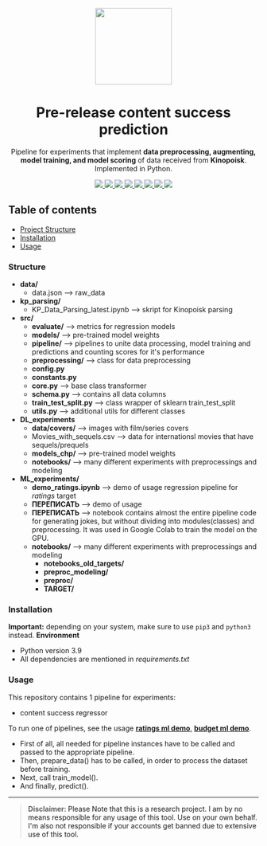 <p align="center">
  <img src="https://i.imgur.com/SPYT1zV.png" width="154">
  <h1 align="center">Pre-release content success prediction</h1>
  <p align="center">Pipeline for experiments that implement <b>data preprocessing, augmenting, model training, and model scoring</b> of data
  received from <b>Kinopoisk</b>.
Implemented in Python.</p>
  <p align="center">
	<a href="https://www.python.org/">
    <img src="https://img.shields.io/badge/built%20with-Python3-C45AEC.svg" />
    </a>
    <a href="https://matplotlib.org">
	<img src="https://img.shields.io/badge/bulid with-Matplotlib-7fffd4.svg">
    </a>
    <a href="https://seaborn.pydata.org/">
	<img src="https://img.shields.io/badge/bulid with-Seaborn-F70D1A.svg">
    </a>
    <a href="https://pytorch.org/">
	<img src="https://img.shields.io/badge/bulid with-PyTorch-DFFF00.svg">
    </a>
    <a href="https://scikit-learn.org/">
	<img src="https://img.shields.io/badge/bulid with-Sklearn-FD349C.svg">
    </a>
    <a href="https://numpy.org/doc/stable/index.html">
	<img src="https://img.shields.io/badge/bulid with-NumPy-1589FF.svg">
    </a>
    <a href="https://pandas.pydata.org/">
	<img src="https://img.shields.io/badge/bulid with-Pandas-FFFF00.svg">
    </a>
    <a href="https://scipy.org/">
	<img src="https://img.shields.io/badge/bulid with-SciPy-CCCCFF.svg">
    </a>
  </p>


## Table of contents
- [Project Structure](#structure)
- [Installation](#installation)
- [Usage](#usage)

### **Structure**
* **data/**
    - data.json --> raw_data
* **kp_parsing/**
    - KP_Data_Parsing_latest.ipynb --> skript for Kinopoisk parsing
* **src/**
    * **evaluate/** --> metrics for regression models
    * **models/** --> pre-trained model weights
    * **pipeline/** --> pipelines to unite data processing, model training and predictions and counting scores for it's performance
    * **preprocessing/** --> class for data preprocessing
    - **config.py**
    - **constants.py**
    - **core.py** --> base class transformer
    - **schema.py** --> contains all data columns
    - **train_test_split.py** --> class wrapper of sklearn train_test_split
    - **utils.py** --> additional utils for different classes
* **DL_experiments**
    - **data/covers/** --> images with film/series covers
    - Movies_with_sequels.csv --> data for internationsl movies that have sequels/prequels
    - **models_chp/** --> pre-trained model weights
    - **notebooks/** --> many different experiments with preprocessings and modeling
* **ML_experiments/**
    * **demo_ratings.ipynb** --> demo of usage regression pipeline for *ratings* target
    * **ПЕРЕПИСАТЬ** --> demo of usage
    * **ПЕРЕПИСАТЬ** --> notebook contains almost the entire pipeline code for generating jokes, but without dividing into modules(classes) and preprocessing. It was used in Google Colab to train the model on the GPU.
    * **notebooks/** --> many different experiments with preprocessings and modeling
        * **notebooks_old_targets/**
        * **preproc_modeling/**
        * **preproc/**
        * **TARGET/**

### **Installation**
__Important:__ depending on your system, make sure to use `pip3` and `python3` instead.
**Environment**
* Python version 3.9
* All dependencies are mentioned in *requirements.txt*

### **Usage**
This repository contains 1 pipeline for experiments:
- content success regressor

To run one of pipelines, see the usage **[ratings ml demo](https://github.com/DoktaPola/content_success/blob/main/ML_experiments/demo_ratings.ipynb)**, **[budget ml demo](ADD)**.

* First of all, all needed for pipeline instances have to be called and passed to the appropriate pipeline.
* Then, prepare_data() has to be called, in order to process the dataset before training.
* Next, call train_model().
* And finally, predict().

---

> **Disclaimer**<a name="disclaimer" />: Please Note that this is a research project. I am by no means responsible for any usage of this tool. Use on your own behalf. I'm also not responsible if your accounts get banned due to extensive use of this tool.
